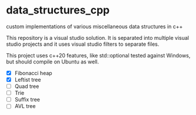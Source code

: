 # data_structures_cpp
custom implementations of various miscellaneous data structures in c++

This repository is a visual studio solution.
It is separated into multiple visual studio projects and it uses visual studio filters to separate files.

This project uses c++20 features, like std::optional
tested against Windows, but should compile on Ubuntu as well.

- [x] Fibonacci heap  
- [x] Leftist tree  
- [ ] Quad tree  
- [ ] Trie  
- [ ] Suffix tree  
- [ ] AVL tree  
